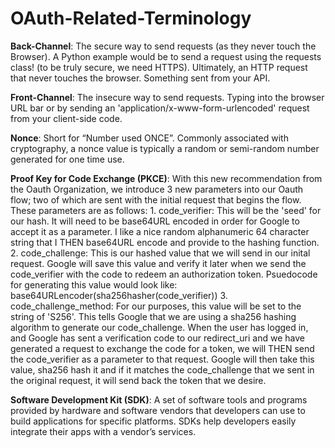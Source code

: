 # OAuth-Related-Terminology
**Back-Channel**: The secure way to send requests (as they never touch the Browser). A Python example would be to send a request using the requests class! (to be truly secure, we need HTTPS). Ultimately, an HTTP request that never touches the browser. Something sent from your API.

**Front-Channel**: The insecure way to send requests. Typing into the browser URL bar or by sending an 'application/x-www-form-urlencoded' request from your client-side code.

**Nonce**: Short for “Number used ONCE”. Commonly associated with cryptography, a nonce value is typically a random or semi-random number generated for one time use.

**Proof Key for Code Exchange (PKCE)**: With this new recommendation from the Oauth Organization, we introduce 3 new parameters into our Oauth flow; two of which are sent with the initial request that begins the flow. These parameters are as follows: 1. code_verifier: This will be the 'seed' for our hash. It will need to be base64URL encoded in order for Google to accept it as a parameter. I like a nice random alphanumeric 64 character string that I THEN base64URL encode and provide to the hashing function. 2. code_challenge: This is our hashed value that we will send in our inital request. Google will save this value and verify it later when we send the code_verifier with the code to redeem an authorization token. Psuedocode for generating this value would look like: base64URLencoder(sha256hasher(code_verifier)) 3. code_challenge_method: For our purposes, this value will be set to the string of 'S256'. This tells Google that we are using a sha256 hashing algorithm to generate our code_challenge. When the user has logged in, and Google has sent a verification code to our redirect_uri and we have generated a request to exchange the code for a token, we will THEN send the code_verifier as a parameter to that request. Google will then take this value, sha256 hash it and if it matches the code_challenge that we sent in the original request, it will send back the token that we desire.

**Software Development Kit (SDK)**: A set of software tools and programs provided by hardware and software vendors that developers can use to build applications for specific platforms. SDKs help developers easily integrate their apps with a vendor’s services.
